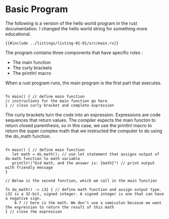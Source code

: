 # Basic Program

The following is a version of the hello world program in the rust documentation. I changed the hello world string for something more educational.

```rust,editable
{{#include ../listings/listing-01-01/src/main.rs}}
```

The program contains three components that have specific roles :

- The main function
- The curly brackets
- The println! macro

When a rust program runs, the main program is the first part that executes.

```rust,editable

fn main() { // define main function 
// instructions for the main function go here
} // close curly bracket and complete expression

```

The curly brackets turn the code into an expression. Expressions are code sequences that return values. The compiler expects the main functon to return closed parenthesis, so in this case, we use the println! macro to return the super complex math that we instructed the computer to do using the do_math function.

```rust,editable

fn main() { // define main function 
   let math = do_math(); // use let statement that assigns output of do-math function to math variable
   println!("Did math, and the answer is: {math}") // print output with friendly message 
}

// Below is the second function, which we call in the main function

fn do_math() -> i32 { // define math function and assign output type. i32 is a 32-bit, signed integer. A signed integer is one that can have a negative sign.
    6-7 // here is the math. We don't use a semicolon becasue we want the expression to return the result of this math
} // close the expression

```